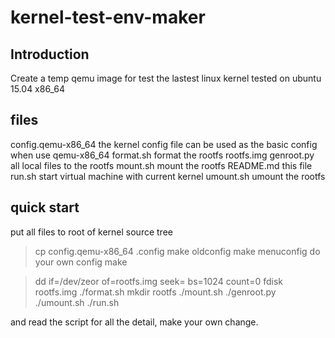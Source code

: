 kernel-test-env-maker
=====================

Introduction
------------
Create a temp qemu image for test the lastest linux kernel
tested on ubuntu 15.04 x86_64


files
-----
config.qemu-x86_64	the kernel config file can be used as the basic config when use qemu-x86_64
format.sh		format the rootfs rootfs.img
genroot.py		all local files to the rootfs
mount.sh		mount the rootfs
README.md		this file
run.sh			start virtual machine with current kernel
umount.sh		umount the rootfs

quick start
-----------
put all files to root of kernel source tree
>cp config.qemu-x86_64 .config
>make oldconfig
>make menuconfig 
do your own config
>make

>dd if=/dev/zeor of=rootfs.img seek=<the size you like> bs=1024 count=0
>fdisk rootfs.img
>./format.sh
>mkdir rootfs
>./mount.sh
>./genroot.py
>./umount.sh
>./run.sh

and read the script for all the detail, make your own change.
